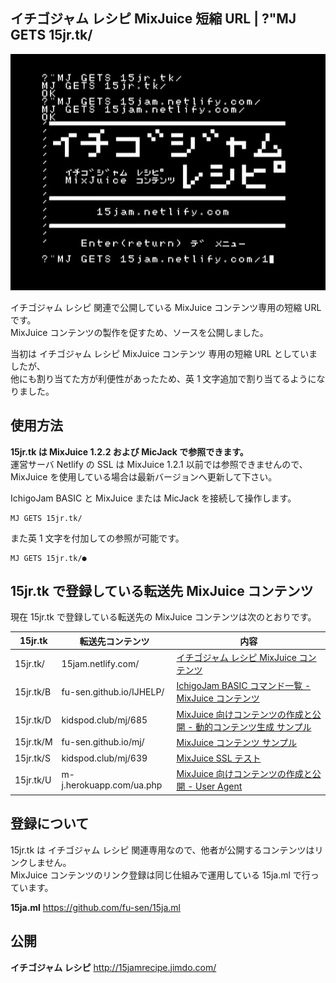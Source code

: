## イチゴジャム レシピ MixJuice 短縮 URL | ?"MJ GETS 15jr.tk/ 

![スクリーンショット](/screenshot.jpg)

イチゴジャム レシピ 関連で公開している MixJuice コンテンツ専用の短縮 URL です。\
MixJuice コンテンツの製作を促すため、ソースを公開しました。

当初は イチゴジャム レシピ MixJuice コンテンツ 専用の短縮 URL としていましたが、\
他にも割り当てた方が利便性があったため、英 1 文字追加で割り当てるようになりました。

## 使用方法

**15jr.tk は MixJuice 1.2.2 および MicJack で参照できます。** \
運営サーバ Netlify の SSL は MixJuice 1.2.1 以前では参照できませんので、\
MixJuice を使用している場合は最新バージョンへ更新して下さい。

IchigoJam BASIC と MixJuice または MicJack を接続して操作します。

```
MJ GETS 15jr.tk/
```

また英 1 文字を付加しての参照が可能です。

```
MJ GETS 15jr.tk/●
```

## 15jr.tk で登録している転送先 MixJuice コンテンツ

現在 15jr.tk で登録している転送先の MixJuice コンテンツは次のとおりです。

|15jr.tk|転送先コンテンツ|内容|
|---|---|---|
|15jr.tk/|15jam.netlify.com/|[イチゴジャム レシピ MixJuice コンテンツ](https://github.com/fu-sen/15jam.netlify.com)|
|15jr.tk/B|fu-sen.github.io/IJHELP/|[IchigoJam BASIC コマンド一覧 - MixJuice コンテンツ](https://github.com/fu-sen/IJHELP)|
|15jr.tk/D|kidspod.club/mj/685|[MixJuice 向けコンテンツの作成と公開 - 動的コンテンツ生成 サンプル](http://kidspod.club/program/?id=685)|
|15jr.tk/M|fu-sen.github.io/mj/|[MixJuice コンテンツ サンプル](https://github.com/fu-sen/mj)|
|15jr.tk/S|kidspod.club/mj/639|[MixJuice SSL テスト](http://kidspod.club/program/?id=639)|
|15jr.tk/U|m-j.herokuapp.com/ua.php|[MixJuice 向けコンテンツの作成と公開 - User Agent](https://15jamrecipe.jimdo.com/mixjuice/%E3%82%B3%E3%83%B3%E3%83%86%E3%83%B3%E3%83%84%E3%81%AE%E4%BD%9C%E6%88%90%E3%81%A8%E5%85%AC%E9%96%8B/)|

## 登録について

15jr.tk は イチゴジャム レシピ 関連専用なので、他者が公開するコンテンツはリンクしません。\
MixJuice コンテンツのリンク登録は同じ仕組みで運用している 15ja.ml で行っています。

**15ja.ml** https://github.com/fu-sen/15ja.ml

## 公開

**イチゴジャム レシピ** http://15jamrecipe.jimdo.com/
